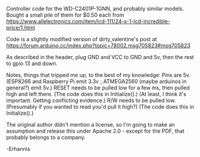 Controller code for the WD-C2401P-1GNN, and probably similar models.  Bought a small pile of them for $0.50 each from https://www.allelectronics.com/item/lcd-111/24-x-1-lcd-incredible-price/1.html

Code is a slightly modified version of dirty_valentine's post at https://forum.arduino.cc/index.php?topic=78002.msg705823#msg705823

As described in the header, plug GND and VCC to GND and 5v, then the rest to gpio 13 and down.

Notes, things that tripped me up, to the best of my knowledge:
Pins are 5v.  (ESP8266 and Raspberry Pi emit 3.3v ; ATMEGA2560 (maybe arduinos in general?) emit 5v.)
RESET needs to be pulled low for a few ms, then pulled high and left there.  (The code does this in Initialize().)  (At least, I think it's important.  Getting conflicting evidence.)
R/W needs to be pulled low.  (Presumably if you wanted to read you'd pull it high?)  (The code does this in Initialize().)

The original author didn't mention a license, so I'm going to make an assumption and release this under Apache 2.0 - except for the PDF, that probably belongs to a company.

-Erhannis